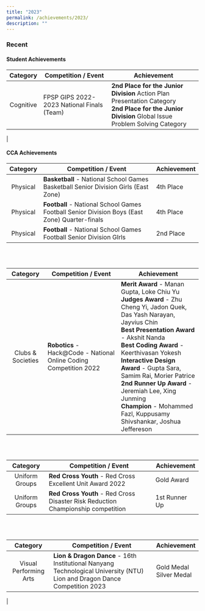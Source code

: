 ```yaml
---
title: "2023"
permalink: /achievements/2023/
description: ""
---
```

### **Recent**
#### **Student Achievements**

| Category | Competition / Event | Achievement |
|:---:|---|---|
| Cognitive | FPSP GIPS 2022-2023 National Finals (Team) | **2nd Place for the Junior Division** Action Plan Presentation Category<br>**2nd Place for the Junior Division** Global Issue Problem Solving Category  |
| 

#### **CCA Achievements**

| Category | Competition / Event | Achievement |
|:---:|---|---|
| Physical | **Basketball** - National School Games Basketball Senior Division Girls (East Zone) | 4th Place |
| Physical | **Football** - National School Games Football Senior Division Boys (East Zone) Quarter-finals | 4th Place |
| Physical | **Football** - National School Games Football Senior Division GIrls | 2nd Place |

<br><br>

| Category | Competition / Event | Achievement |
|:---:|---|---|
| Clubs &amp; Societies | **Robotics** - Hack@Code - National Online Coding Competition 2022 | **Merit Award** - Manan Gupta, Loke Chiu Yu<br>**Judges Award** - Zhu Cheng Yi, Jadon Quek, Das Yash Narayan, Jayvius Chin<br>**Best Presentation Award** - Akshit Nanda<br>**Best Coding Award** - Keerthivasan Yokesh<br>**Interactive Design Award** - Gupta Sara, Samim Rai, Morier Patrice<br>**2nd Runner Up Award** - Jeremiah Lee, Xing Junming<br>**Champion** - Mohammed Fazl, Kuppusamy Shivshankar, Joshua Jeffereson |

<br><br>

| Category | Competition / Event | Achievement |
|:---:|---|---|
| Uniform Groups | **Red Cross Youth** - Red Cross Excellent Unit Award 2022 | Gold Award |
| Uniform Groups | **Red Cross Youth** - Red Cross Disaster Risk Reduction Championship competition | 1st Runner Up |

<br><br>

| Category | Competition / Event | Achievement |
|:---:|---|---|
| Visual Performing Arts | **Lion &amp; Dragon Dance** - 16th Institutional Nanyang Technological University (NTU) Lion and Dragon Dance Competition 2023 | Gold Medal <br>Silver Medal |
|